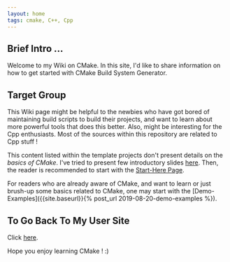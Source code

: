 ```yaml
---
layout: home
tags: cmake, C++, Cpp
---
```


## Brief Intro ...

Welcome to my Wiki on CMake.  In this site, I'd like to share information on how to get started with CMake
Build System Generator.  


## Target Group

This Wiki page might be helpful to the newbies who have got bored of maintaining build scripts to build their
projects, and want to learn about more powerful tools that does this better.  Also, might be interesting for
the Cpp enthusiasts.  Most of the sources within this repository are related to Cpp stuff !

This content listed within the template projects don't present details on the *basics of CMake*.  I've tried
to present few introductory slides [here]({{site.baseurl}}/slide-deck/learn-cmake.pptx).  Then, the reader is recommended
to start with the [Start-Here Page]({{site.baseurl}}/home/home).

For readers who are already aware of CMake, and want to learn or just brush-up some basics related to CMake,
one may start with the [Demo-Examples]({{site.baseurl}}{% post_url 2019-08-20-demo-examples %}).


## To Go Back To My User Site

Click [here]({{site.url}}).


Hope you enjoy learning CMake !  :)